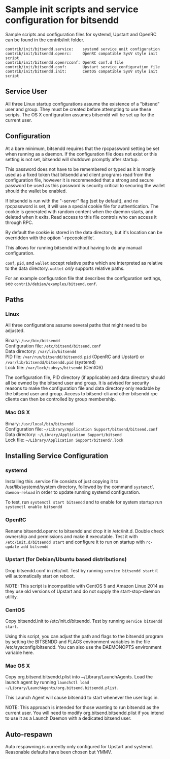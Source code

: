 Sample init scripts and service configuration for bitsendd
==========================================================

Sample scripts and configuration files for systemd, Upstart and OpenRC
can be found in the contrib/init folder.

    contrib/init/bitsendd.service:    systemd service unit configuration
    contrib/init/bitsendd.openrc:     OpenRC compatible SysV style init script
    contrib/init/bitsendd.openrcconf: OpenRC conf.d file
    contrib/init/bitsendd.conf:       Upstart service configuration file
    contrib/init/bitsendd.init:       CentOS compatible SysV style init script

Service User
---------------------------------

All three Linux startup configurations assume the existence of a "bitsend" user
and group.  They must be created before attempting to use these scripts.
The OS X configuration assumes bitsendd will be set up for the current user.

Configuration
---------------------------------

At a bare minimum, bitsendd requires that the rpcpassword setting be set
when running as a daemon.  If the configuration file does not exist or this
setting is not set, bitsendd will shutdown promptly after startup.

This password does not have to be remembered or typed as it is mostly used
as a fixed token that bitsendd and client programs read from the configuration
file, however it is recommended that a strong and secure password be used
as this password is security critical to securing the wallet should the
wallet be enabled.

If bitsendd is run with the "-server" flag (set by default), and no rpcpassword is set,
it will use a special cookie file for authentication. The cookie is generated with random
content when the daemon starts, and deleted when it exits. Read access to this file
controls who can access it through RPC.

By default the cookie is stored in the data directory, but it's location can be overridden
with the option '-rpccookiefile'.

This allows for running bitsendd without having to do any manual configuration.

`conf`, `pid`, and `wallet` accept relative paths which are interpreted as
relative to the data directory. `wallet` *only* supports relative paths.

For an example configuration file that describes the configuration settings,
see `contrib/debian/examples/bitsend.conf`.

Paths
---------------------------------

### Linux

All three configurations assume several paths that might need to be adjusted.

Binary:              `/usr/bin/bitsendd`  
Configuration file:  `/etc/bitsend/bitsend.conf`  
Data directory:      `/var/lib/bitsendd`  
PID file:            `/var/run/bitsendd/bitsendd.pid` (OpenRC and Upstart) or `/var/lib/bitsendd/bitsendd.pid` (systemd)  
Lock file:           `/var/lock/subsys/bitsendd` (CentOS)  

The configuration file, PID directory (if applicable) and data directory
should all be owned by the bitsend user and group.  It is advised for security
reasons to make the configuration file and data directory only readable by the
bitsend user and group.  Access to bitsend-cli and other bitsendd rpc clients
can then be controlled by group membership.

### Mac OS X

Binary:              `/usr/local/bin/bitsendd`  
Configuration file:  `~/Library/Application Support/bitsend/bitsend.conf`  
Data directory:      `~/Library/Application Support/bitsend`  
Lock file:           `~/Library/Application Support/bitsend/.lock`  

Installing Service Configuration
-----------------------------------

### systemd

Installing this .service file consists of just copying it to
/usr/lib/systemd/system directory, followed by the command
`systemctl daemon-reload` in order to update running systemd configuration.

To test, run `systemctl start bitsendd` and to enable for system startup run
`systemctl enable bitsendd`

### OpenRC

Rename bitsendd.openrc to bitsendd and drop it in /etc/init.d.  Double
check ownership and permissions and make it executable.  Test it with
`/etc/init.d/bitsendd start` and configure it to run on startup with
`rc-update add bitsendd`

### Upstart (for Debian/Ubuntu based distributions)

Drop bitsendd.conf in /etc/init.  Test by running `service bitsendd start`
it will automatically start on reboot.

NOTE: This script is incompatible with CentOS 5 and Amazon Linux 2014 as they
use old versions of Upstart and do not supply the start-stop-daemon utility.

### CentOS

Copy bitsendd.init to /etc/init.d/bitsendd. Test by running `service bitsendd start`.

Using this script, you can adjust the path and flags to the bitsendd program by
setting the BITSENDD and FLAGS environment variables in the file
/etc/sysconfig/bitsendd. You can also use the DAEMONOPTS environment variable here.

### Mac OS X

Copy org.bitsend.bitsendd.plist into ~/Library/LaunchAgents. Load the launch agent by
running `launchctl load ~/Library/LaunchAgents/org.bitsend.bitsendd.plist`.

This Launch Agent will cause bitsendd to start whenever the user logs in.

NOTE: This approach is intended for those wanting to run bitsendd as the current user.
You will need to modify org.bitsend.bitsendd.plist if you intend to use it as a
Launch Daemon with a dedicated bitsend user.

Auto-respawn
-----------------------------------

Auto respawning is currently only configured for Upstart and systemd.
Reasonable defaults have been chosen but YMMV.
